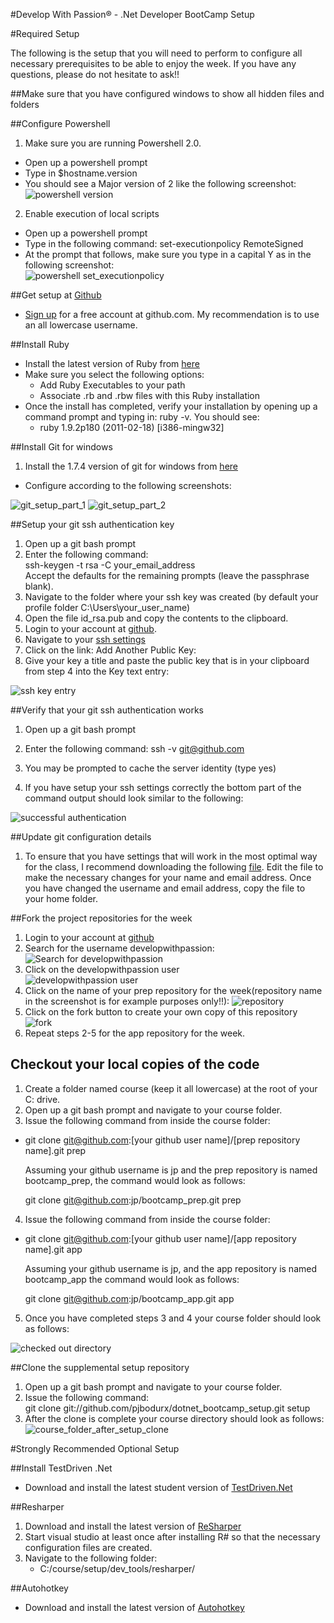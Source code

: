 #Develop With Passion® - .Net Developer BootCamp Setup

#Required Setup

The following is the setup that you will need to perform to configure all necessary prerequisites to be able to enjoy the week. If you have any questions, please do not hesitate to ask!!

##Make sure that you have configured windows to show all hidden files and folders

##Configure Powershell

1. Make sure you are running Powershell 2.0.
  * Open up a powershell prompt
  * Type in $hostname.version
  * You should see a Major version of 2 like the following screenshot: <br>![powershell version](http://github.com/pjboudrx/dotnet_bootcamp_setup/raw/master/images/powershell_version.png)
2. Enable execution of local scripts
  * Open up a powershell prompt
  * Type in the following command:
    set-executionpolicy RemoteSigned
  * At the prompt that follows, make sure you type in a capital Y as in the following screenshot: <br>![powershell set_executionpolicy](http://github.com/pjboudrx/dotnet_bootcamp_setup/raw/master/images/powershell_set_execution_policy.png)

##Get setup at [Github](http://github.com)

* [Sign up](https://github.com/signup/free) for a free account at github.com. My recommendation is to use an all lowercase username.

##Install Ruby

* Install the latest version of Ruby from [here](http://rubyforge.org/frs/download.php/75127/rubyinstaller-1.9.2-p290.exe)
* Make sure you select the following options:
  * Add Ruby Executables to your path
  * Associate .rb and .rbw files with this Ruby installation
* Once the install has completed, verify your installation by opening up a command prompt and typing in: ruby -v. You should see:
  * ruby 1.9.2p180 (2011-02-18) [i386-mingw32]

##Install Git for windows

1. Install the 1.7.4 version of git for windows from [here](http://code.google.com/p/msysgit/downloads/detail?name=Git-1.7.4-preview20110204.exe&can=2&q=)

* Configure according to the following screenshots:

![git_setup_part_1](http://github.com/pjboudrx/dotnet_bootcamp_setup/raw/master/images/git_setup_part_1.png)
![git_setup_part_2](http://github.com/pjboudrx/dotnet_bootcamp_setup/raw/master/images/git_setup_part_2.png)

##Setup your git ssh authentication key

1. Open up a git bash prompt
2. Enter the following command:    
   ssh-keygen -t rsa -C your_email_address  
   Accept the defaults for the remaining prompts (leave the passphrase blank).  
3. Navigate to the folder where your ssh key was created (by default your profile folder C:\Users\your_user_name)
4. Open the file id_rsa.pub and copy the contents to the clipboard.
5. Login to your account at [github](https://github.com/login).
6. Navigate to your [ssh settings](https://github.com/account/ssh)
7. Click on the link: Add Another Public Key:
8. Give your key a title and paste the public key that is in your clipboard from step 4 into the Key text entry:

![ssh key entry](http://github.com/pjboudrx/dotnet_bootcamp_setup/raw/master/images/add_ssh_key.png)

##Verify that your git ssh authentication works

1. Open up a git bash prompt
2. Enter the following command:
   ssh -v git@github.com

3. You may be prompted to cache the server identity (type yes)
4. If you have setup your ssh settings correctly the bottom part of the command output should look similar to the following:

![successful authentication](http://github.com/pjboudrx/dotnet_bootcamp_setup/raw/master/images/git_authentication.png)

##Update git configuration details

1. To ensure that you have settings that will work in the most optimal way for the class, I recommend downloading the following [file](http://github.com/developwithpassion/dotnet_bootcamp_setup/raw/master/dev_tools/git/.gitconfig). Edit the file to make the necessary changes for your name and email address. Once you have changed the username and email address, copy the file to your home folder.


##Fork the project repositories for the week

1. Login to your account at [github](https://github.com/login)
2. Search for the username developwithpassion: <br>![Search for developwithpassion](http://github.com/pjboudrx/dotnet_bootcamp_setup/raw/master/images/github_search_for_develop_with_passion.png)
3. Click on the developwithpassion user <br>![developwithpassion user](http://github.com/pjboudrx/dotnet_bootcamp_setup/raw/master/images/github_developwithpassion_user.png)
4. Click on the name of your prep repository for the week(repository name in the screenshot is for example purposes only!!): ![repository](http://github.com/developwithpassion/dotnet_bootcamp_setup/raw/master/images/github_shawaugp.png)
5. Click on the fork button to create your own copy of this repository <br>![fork](http://github.com/pjboudrx/dotnet_bootcamp_setup/raw/master/images/github_fork.png)
6. Repeat steps 2-5 for the app repository for the week.

## Checkout your local copies of the code

1. Create a folder named course (keep it all lowercase) at the root of your C: drive.
2. Open up a git bash prompt and navigate to your course folder.
3. Issue the following command from inside the course folder:

  * git clone git@github.com:[your github user name]/[prep repository name].git prep
    
    Assuming your github username is jp and the prep repository is named bootcamp_prep, the command would look as follows:

    git clone git@github.com:jp/bootcamp_prep.git prep  

4. Issue the following command from inside the course folder:

  * git clone git@github.com:[your github user name]/[app repository name].git app
    
    Assuming your github username is jp, and the app repository is named bootcamp_app the command would look as follows:

    git clone git@github.com:jp/bootcamp_app.git app

5. Once you have completed steps 3 and 4 your course folder should look as follows:

![checked out directory](http://github.com/pjboudrx/dotnet_bootcamp_setup/raw/master/images/checked_out_directory.png)


##Clone the supplemental setup repository

1. Open up a git bash prompt and navigate to your course folder. 
2. Issue the following command:  
   git clone git://github.com/pjbodurx/dotnet_bootcamp_setup.git setup
3. After the clone is complete your course directory should look as follows:<br> ![course_folder_after_setup_clone](http://github.com/developwithpassion/dotnet_bootcamp_setup/raw/master/images/course_directory_after_setup_clone.png)
  

#Strongly Recommended Optional Setup

##Install TestDriven .Net

* Download and install the latest student version of [TestDriven.Net](http://testdriven.net/download_release.aspx?LicenceType=Personal)

##Resharper

1. Download and install the latest version of [ReSharper](http://www.jetbrains.com/resharper/)
2. Start visual studio at least once after installing R# so that the necessary configuration files are created.
3. Navigate to the following folder:
    * C:/course/setup/dev_tools/resharper/


##Autohotkey

* Download and install the latest version of [Autohotkey](http://www.autohotkey.com/)


